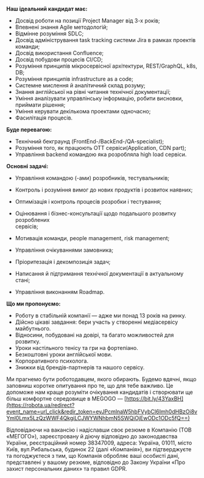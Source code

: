 **Наш ідеальний кандидат має:**

  * Досвід роботи на позиції Project Manager від 3-х років;
  * Впевнені знання Agile методологій;
  * Відмінне розуміння SDLC;
  * Досвід адміністрування task tracking системи Jira в рамках проектів команди;
  * Досвід використання Confluence;
  * Досвід побудови процесів CI/CD;
  * Розуміння принципів мікросервісної архітектури, REST/GraphQL, k8s, DB;
  * Розуміння принципів infrastructure as a code;
  * Системне мислення й аналітичний склад розуму;
  * Знання англійської на рівні читання технічної документації;
  * Уміння аналізувати управлінську інформацію, робити висновки, приймати рішення;
  * Уміння керувати декількома проектами одночасно;
  * Фасилітація процесів.

**Буде перевагою:**

  * Технічний бекграунд (FrontEnd-/BackEnd-/QA-specialist);
  * Розуміння того, як працюють OTT сервіси(Application, CDN part);
  * Управління backend командою яка розробляла high load сервіси.

**Основні задачі:**

  * Управління командою (-ами) розробників, тестувальників;
  * Контроль і розуміння вимог до нових продуктів і розвиток наявних;
  * Оптимізація і контроль процесів розробки і тестування;
  * Оцінювання і бізнес-консультації щодо подальшого розвитку розроблених  
сервісів;

  * Мотивація команди, people management, risk management;
  * Управління очікуваннями замовника;
  * Пріоритезація і декомпозиція задач;
  * Написання й підтримання технічної документації в актуальному стані;
  * Управління виконанням Roadmap.

**Що ми пропонуємо:**

  * Роботу в стабільній компанії — адже ми понад 13 років на ринку.
  * Дійсно цікаві завдання: бери участь у створенні медіасервісу майбутнього.
  * Відносини, побудовані на довірі, та багато можливостей для розвитку.
  * Уроки настільного тенісу та гри на фортепіано.
  * Безкоштовні уроки англійської мови.
  * Корпоративного психолога.
  * Знижки від брендів-партнерів та нашого сервісу.

Ми прагнемо бути роботодавцем, якого обирають. Будемо вдячні, якщо заповниш
коротке опитування про те, що для тебе важливо. Це допоможе нам краще розуміти
очікування кандидатів і створювати ще більш комфортне середовище в MEGOGO —
[https://bit.ly/43YaxBH](https://robota.ua/redirect?event_name=url_click&redir_token=eyJPcmlnaW5hbFVybCI6Imh0dHBzOi8vYml0Lmx5LzQzWWF4QkgiLCJWYWNhbmN5SWQiOjEwODc1ODc5fQ==)

Відповідаючи на вакансію і надіславши своє резюме в Компанію (ТОВ «МЕГОГО»),
зареєстровану й діючу відповідно до законодавства України, реєстраційний номер
38347009, адреса: Україна, 01011, місто Київ, вул.Рибальська, будинок 22 (далі
«Компанія»), ви підтверджуєте та погоджуєтеся з тим, що Компанія обробляє ваші
особисті дані, представлені у вашому резюме, відповідно до Закону України «Про
захист персональних даних» та правил GDPR.